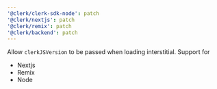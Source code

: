 ```yaml
---
'@clerk/clerk-sdk-node': patch
'@clerk/nextjs': patch
'@clerk/remix': patch
'@clerk/backend': patch
---
```


Allow `clerkJSVersion` to be passed when loading interstitial. Support for
- Nextjs
- Remix
- Node
